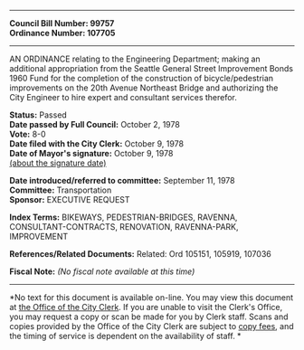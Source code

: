 * * * * *  
  
**Council Bill Number: [](#h0)[](#h2)99757**   
**Ordinance Number: 107705**  
  
* * * * *  
  
AN ORDINANCE relating to the Engineering Department; making an additional appropriation from the Seattle General Street Improvement Bonds 1960 Fund for the completion of the construction of bicycle/pedestrian improvements on the 20th Avenue Northeast Bridge and authorizing the City Engineer to hire expert and consultant services therefor.  
  
**Status:** Passed   
**Date passed by Full Council:** October 2, 1978   
**Vote:** 8-0   
**Date filed with the City Clerk:** October 9, 1978   
**Date of Mayor's signature:** October 9, 1978   
[(about the signature date)](/~public/approvaldate.htm)   
  
  
**Date introduced/referred to committee:** September 11, 1978   
**Committee:** Transportation   
**Sponsor:** EXECUTIVE REQUEST   
  
**Index Terms:** BIKEWAYS, PEDESTRIAN-BRIDGES, RAVENNA, CONSULTANT-CONTRACTS, RENOVATION, RAVENNA-PARK, IMPROVEMENT  
  
**References/Related Documents:** Related: Ord 105151, 105919, 107036  
  
**Fiscal Note:** *(No fiscal note available at this time)*  
  
* * * * *  
  
*No text for this document is available on-line. You may view this document at [the Office of the City Clerk](http://www.seattle.gov/leg/clerk/contactUs.htm). If you are unable to visit the Clerk's Office, you may request a copy or scan be made for you by Clerk staff. Scans and copies provided by the Office of the City Clerk are subject to [copy fees](http://clerk.seattle.gov/~public/clerkfees.htm), and the timing of service is dependent on the availability of staff. *  
  
  
